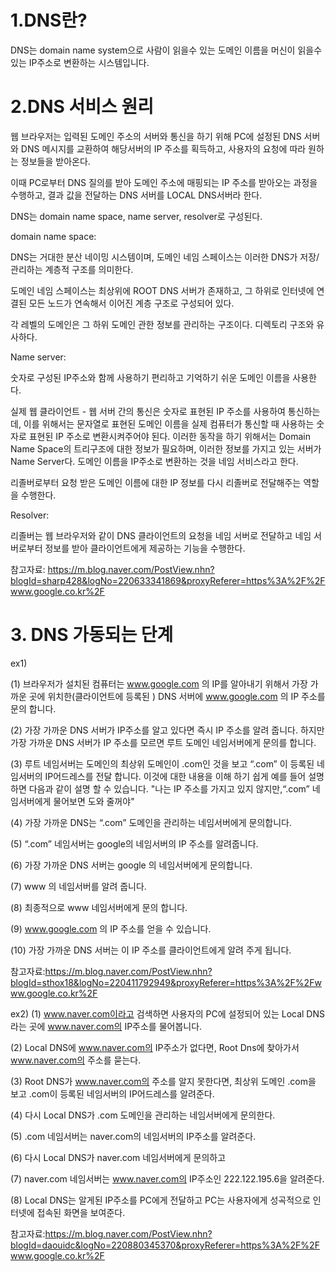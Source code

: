 # 1.DNS란?

DNS는 domain name system으로 사람이 읽을수 있는 도메인 이름을 머신이 읽을수 있는 IP주소로 변환하는 시스템입니다.

# 2.DNS 서비스 원리

웹 브라우저는 입력된 도메인 주소의 서버와 통신을 하기 위해 PC에 설정된 DNS 서버와 DNS 메시지를 교환하여
해당서버의 IP 주소를 획득하고, 사용자의 요청에 따라 원하는 정보들을 받아온다.

이때 PC로부터 DNS 질의를 받아 도메인 주소에 매핑되는 IP 주소를 받아오는 과정을 수행하고, 
결과 값을 전달하는 DNS 서버를 LOCAL DNS서버라 한다.

DNS는 domain name space, name server, resolver로 구성된다.

domain name space:

DNS는 거대한 분산 네이밍 시스템이며, 도메인 네임 스페이스는 이러한 DNS가 저장/관리하는 계층적 구조를 의미한다.

도메인 네임 스페이스는 최상위에 ROOT DNS 서버가 존재하고, 그 하위로 인터넷에 연결된 모든 노드가 연속해서 이어진 계층 구조로 구성되어 있다.

각 레벨의 도메인은 그 하위 도메인 관한 정보를 관리하는 구조이다. 디렉토리 구조와 유사하다.

Name server:

숫자로 구성된 IP주소와 함께 사용하기 편리하고 기억하기 쉬운 도메인 이름을 사용한다. 

실제 웹 클라이언트 - 웹 서버 간의 통신은 숫자로 표현된 IP 주소를 사용하여 통신하는데, 이를 위해서는 문자열로 표현된 도메인 이름을
실제 컴퓨터가 통신할 때 사용하는 숫자로 표현된 IP 주소로 변환시켜주어야 된다. 이러한 동작을 하기 위해서는 Domain Name Space의 트리구조에
대한 정보가 필요하며, 이러한 정보를 가지고 있는 서버가 Name Server다. 도메인 이름을 IP주소로 변환하는 것을 네임 서비스라고 한다.

리졸버로부터 요청 받은 도메인 이름에 대한 IP 정보를 다시 리졸버로 전달해주는 역할을 수행한다.

Resolver:

리졸버는 웹 브라우저와 같이 DNS 클라이언트의 요청을 네임 서버로 전달하고 네임 서버로부터 정보를 받아 클라이언트에게 제공하는 기능을 수행한다.

참고자료: https://m.blog.naver.com/PostView.nhn?blogId=sharp428&logNo=220633341869&proxyReferer=https%3A%2F%2Fwww.google.co.kr%2F

# 3. DNS 가동되는 단계

ex1)

(1) 브라우저가 설치된 컴퓨터는 www.google.com 의 IP를 알아내기 위해서 가장 가까운 곳에 위치한(클라이언트에 등록된 ) DNS 서버에 www.google.com 의 IP 주소를 문의 합니다.

(2) 가장 가까운 DNS 서버가 IP주소를 알고 있다면 즉시 IP 주소를 알려 줍니다. 하지만 가장 가까운 DNS 서버가 IP 주소를 모르면 루트 도메인 네임서버에게 문의를 합니다. 

(3) 루트 네임서버는 도메인의 최상위 도메인이 .com인 것을 보고 “.com” 이 등록된 네임서버의 IP어드레스를 전달 합니다. 
이것에 대한 내용을 이해 하기 쉽게 예를 들어 설명 하면 다음과 같이 설명 할 수 있습니다. "나는 IP 주소를 가지고 있지 않지만,“.com” 네임서버에게 물어보면 도와 줄꺼야"  

(4) 가장 가까운 DNS는 “.com” 도메인을 관리하는 네임서버에게 문의합니다. 

(5) “.com” 네임서버는 google의 네임서버의 IP 주소를 알려줍니다. 

(6) 가장 가까운 DNS 서버는 google 의 네임서버에게 문의합니다. 

(7) www 의 네임서버를 알려 줍니다. 

(8) 최종적으로 www 네임서버에게 문의  합니다. 

(9) www.google.com 의 IP 주소를 얻을 수 있습니다. 

(10) 가장 가까운 DNS 서버는 이 IP 주소를 클라이언트에게 알려 주게 됩니다.

참고자료:https://m.blog.naver.com/PostView.nhn?blogId=sthox18&logNo=220411792949&proxyReferer=https%3A%2F%2Fwww.google.co.kr%2F


ex2)
(1) www.naver.com이라고 검색하면 사용자의 PC에 설정되어 있는 Local DNS라는 곳에 www.naver.com의 IP주소를 물어봅니다.

(2) Local DNS에 www.naver.com의 IP주소가 없다면, Root Dns에 찾아가서 www.naver.com의 주소를 묻는다.

(3) Root DNS가 www.naver.com의 주소를 알지 못한다면, 최상위 도메인 .com을 보고 .com이 등록된 네임서버의 IP어드레스를 알려준다.

(4) 다시 Local DNS가 .com 도메인을 관리하는 네임서버에게 문의한다.

(5) .com 네임서버는 naver.com의 네임서버의 IP주소를 알려준다.

(6) 다시 Local DNS가 naver.com 네임서버에게 문의하고

(7) naver.com 네임서버는 www.naver.com의 IP주소인 222.122.195.6을 알려준다.

(8) Local DNS는 알게된 IP주소를 PC에게 전달하고 PC는 사용자에게 성곡적으로 인터넷에 접속된 화면을 보여준다.

참고자료:https://m.blog.naver.com/PostView.nhn?blogId=daouidc&logNo=220880345370&proxyReferer=https%3A%2F%2Fwww.google.co.kr%2F

